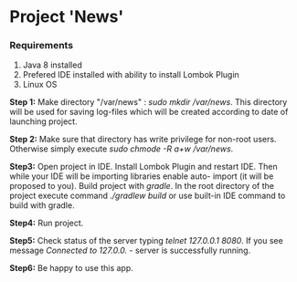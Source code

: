 # Project 'News'

### Requirements

1. Java 8 installed
2. Prefered IDE installed with ability to install Lombok Plugin
3. Linux OS

__Step 1:__ 
  Make directory "/var/news" : *sudo mkdir /var/news*. This directory will be used for saving log-files which will be 
  created according to date of launching project.

__Step 2:__ 
  Make sure that directory has write privilege for non-root users. Otherwise simply execute *sudo chmode -R a+w /var/news*.

__Step3:__
  Open project in IDE. Install Lombok Plugin and restart IDE. Then while your IDE will be importing libraries enable auto-
  import (it will be proposed to you).
  Build project with *gradle*. In the root directory of the project execute command *./gradlew build* or use built-in IDE 
  command to build with gradle.
  
__Step4:__
  Run project.
  
__Step5:__
  Check status of the server typing *telnet 127.0.0.1 8080*. If you see message *Connected to 127.0.0.* - server is successfully
  running.
  
__Step6:__
  Be happy to use this app.







